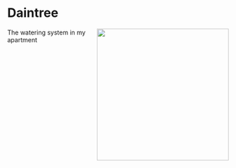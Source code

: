 # Daintree

<img src="http://www.rainforesthideaway.com/images/cassowary-print.jpg" width="300" align="right">

The watering system in my apartment
